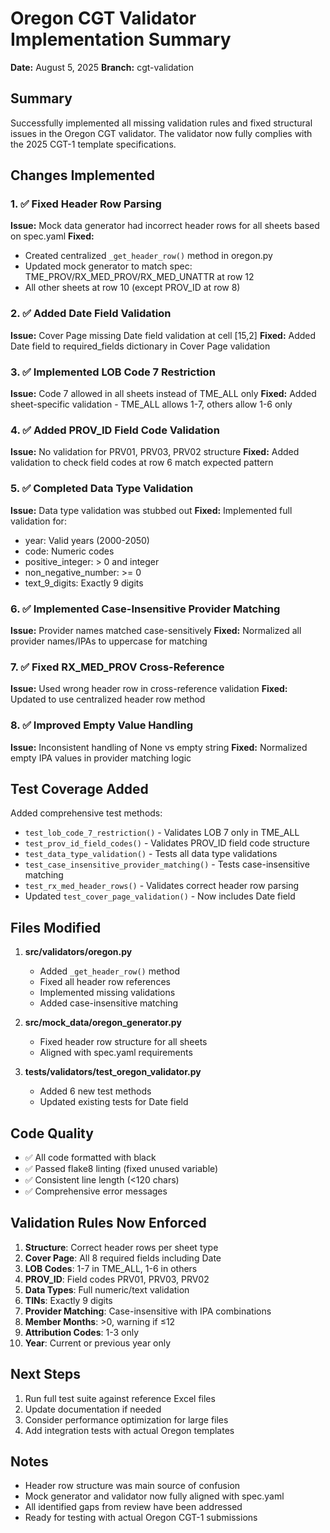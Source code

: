 # Oregon CGT Validator Implementation Summary

**Date:** August 5, 2025
**Branch:** cgt-validation

## Summary

Successfully implemented all missing validation rules and fixed structural issues in the Oregon CGT validator. The validator now fully complies with the 2025 CGT-1 template specifications.

## Changes Implemented

### 1. ✅ Fixed Header Row Parsing

**Issue:** Mock data generator had incorrect header rows for all sheets based on spec.yaml
**Fixed:**
- Created centralized `_get_header_row()` method in oregon.py
- Updated mock generator to match spec: TME_PROV/RX_MED_PROV/RX_MED_UNATTR at row 12
- All other sheets at row 10 (except PROV_ID at row 8)

### 2. ✅ Added Date Field Validation

**Issue:** Cover Page missing Date field validation at cell [15,2]
**Fixed:** Added Date field to required_fields dictionary in Cover Page validation

### 3. ✅ Implemented LOB Code 7 Restriction

**Issue:** Code 7 allowed in all sheets instead of TME_ALL only
**Fixed:** Added sheet-specific validation - TME_ALL allows 1-7, others allow 1-6 only

### 4. ✅ Added PROV_ID Field Code Validation

**Issue:** No validation for PRV01, PRV03, PRV02 structure
**Fixed:** Added validation to check field codes at row 6 match expected pattern

### 5. ✅ Completed Data Type Validation

**Issue:** Data type validation was stubbed out
**Fixed:** Implemented full validation for:
- year: Valid years (2000-2050)
- code: Numeric codes
- positive_integer: > 0 and integer
- non_negative_number: >= 0
- text_9_digits: Exactly 9 digits

### 6. ✅ Implemented Case-Insensitive Provider Matching

**Issue:** Provider names matched case-sensitively
**Fixed:** Normalized all provider names/IPAs to uppercase for matching

### 7. ✅ Fixed RX_MED_PROV Cross-Reference

**Issue:** Used wrong header row in cross-reference validation
**Fixed:** Updated to use centralized header row method

### 8. ✅ Improved Empty Value Handling

**Issue:** Inconsistent handling of None vs empty string
**Fixed:** Normalized empty IPA values in provider matching logic

## Test Coverage Added

Added comprehensive test methods:
- `test_lob_code_7_restriction()` - Validates LOB 7 only in TME_ALL
- `test_prov_id_field_codes()` - Validates PROV_ID field code structure
- `test_data_type_validation()` - Tests all data type validations
- `test_case_insensitive_provider_matching()` - Tests case-insensitive matching
- `test_rx_med_header_rows()` - Validates correct header row parsing
- Updated `test_cover_page_validation()` - Now includes Date field

## Files Modified

1. **src/validators/oregon.py**
   - Added `_get_header_row()` method
   - Fixed all header row references
   - Implemented missing validations
   - Added case-insensitive matching

2. **src/mock_data/oregon_generator.py**
   - Fixed header row structure for all sheets
   - Aligned with spec.yaml requirements

3. **tests/validators/test_oregon_validator.py**
   - Added 6 new test methods
   - Updated existing tests for Date field

## Code Quality

- ✅ All code formatted with black
- ✅ Passed flake8 linting (fixed unused variable)
- ✅ Consistent line length (<120 chars)
- ✅ Comprehensive error messages

## Validation Rules Now Enforced

1. **Structure**: Correct header rows per sheet type
2. **Cover Page**: All 8 required fields including Date
3. **LOB Codes**: 1-7 in TME_ALL, 1-6 in others
4. **PROV_ID**: Field codes PRV01, PRV03, PRV02
5. **Data Types**: Full numeric/text validation
6. **TINs**: Exactly 9 digits
7. **Provider Matching**: Case-insensitive with IPA combinations
8. **Member Months**: >0, warning if ≤12
9. **Attribution Codes**: 1-3 only
10. **Year**: Current or previous year only

## Next Steps

1. Run full test suite against reference Excel files
2. Update documentation if needed
3. Consider performance optimization for large files
4. Add integration tests with actual Oregon templates

## Notes

- Header row structure was main source of confusion
- Mock generator and validator now fully aligned with spec.yaml
- All identified gaps from review have been addressed
- Ready for testing with actual Oregon CGT-1 submissions
